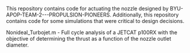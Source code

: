 This repository contains code for actuating the nozzle designed by BYU-APOP-TEAM-2---PROPULSION-PIONEERS.
Additionally, this repository contains code for some simulations that were critical to design decisions.

Nonideal_Turbojet.m - Full cycle analysis of a JETCAT p100RX with the objective of determining the thrust as a function of the nozzle outlet diameter.
